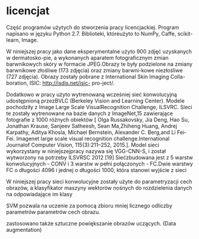 # licencjat

Część programów użytych do stworzenia pracy licencjackiej.
 Program napisano w języku Python 2.7. Biblioteki, któreużyto to NumPy, Caffe, scikit-learn, Image.

W niniejszej pracy jako dane eksperymentalne użyto 900 zdjęć uzyskanych w dermatosko-pie, a wykonanych aparatem fotograficznym zmian barwnikowych skóry w formacie JPEG.Obrazy te były podzielone na zmiany barwnikowe złośliwe (173 zdjęcia) oraz zmiany barwni-kowe niezłośliwe (727 zdjęcia). Obrazy zostały pobrane z International Skin Imaging Colla-boration, ISIC: http://isdis.net/isic- pro-ject/.

Dodatkowo w pracy użyto wytrenowaną wcześniej sieć konwolucyjną udostępnioną przezBVLC (Berkeley Vision and Learning Center). Modele pochodziły z Image Large Scale VisualRecognition Challenge, ILSVRC. Sieci te zostały wytrenowane na bazie danych z ImageNet,15
zawierające fotografie z 1000 różnych obiektów [ Olga  Russakovsky,  Jia  Deng,  Hao  Su,  Jonathan  Krause,  Sanjeev  Satheesh,  Sean  Ma,Zhiheng Huang, Andrej Karpathy, Aditya Khosla, Michael Bernstein, Alexander C. Berg,and Li Fei-Fei.  Imagenet large scale visual recognition challenge.International Journalof Computer Vision, 115(3):211–252, 2015.]. Model sieci wykorzystany w niniejszejpracy  nazywa  się  VGG-CNN-S,  i  został  wytworzony  na  potrzeby  ILSVRSC  2012  [19]  Siećzbudowana jest z 5 warstw konwolucyjnych - CONV i 3 warstw w pełni połączonych - FC.Dwie  warstwy  FC  o  długości  4096  i  jednej  o  długości  1000,  która  stanowi  wyjście  z  sieci

W niniejszej pracy sieci konwolucyjne zostały użyte do parametryzacji cech obrazów, a klasyfikator maszyny wektorów nośnych do rozdzielenia danych na odpowiadające im klasy

SVM pozwala na uczenie za pomocą zbioru mniej licznego odliczby parametrów parametrów cech obrazu.

zastosowano także sztuczne powiększanie obrazów uczących. (Data augmentation)
